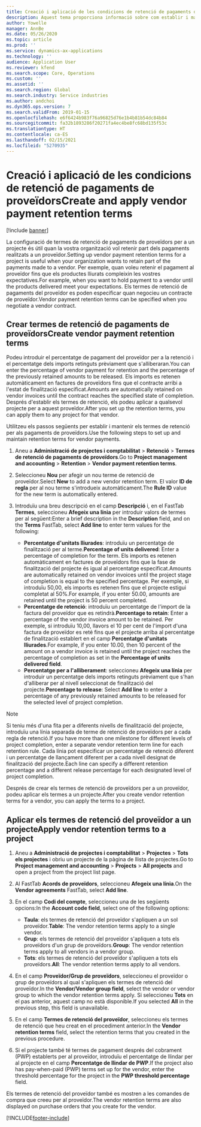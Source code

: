 ```yaml
---
title: Creació i aplicació de les condicions de retenció de pagaments de proveïdors
description: Aquest tema proporciona informació sobre com establir i mantenir els termes de retenció de pagaments de proveïdors.
author: Yowelle
manager: AnnBe
ms.date: 05/26/2020
ms.topic: article
ms.prod: ''
ms.service: dynamics-ax-applications
ms.technology: ''
audience: Application User
ms.reviewer: kfend
ms.search.scope: Core, Operations
ms.custom: ''
ms.assetid: ''
ms.search.region: Global
ms.search.industry: Service industries
ms.author: andchoi
ms.dyn365.ops.version: 7
ms.search.validFrom: 2019-01-15
ms.openlocfilehash: e6f6424b983f76a96825d76e1b4b81b54dc84b84
ms.sourcegitcommit: fa32b1893286f20271fa4ec4be8fc68bd135f53c
ms.translationtype: HT
ms.contentlocale: ca-ES
ms.lasthandoff: 02/15/2021
ms.locfileid: "5270935"
---
```

# <a name="create-and-apply-vendor-payment-retention-terms"></a><span data-ttu-id="7fcec-103">Creació i aplicació de les condicions de retenció de pagaments de proveïdors</span><span class="sxs-lookup"><span data-stu-id="7fcec-103">Create and apply vendor payment retention terms</span></span>

[!include [banner](../includes/banner.md)] 

<span data-ttu-id="7fcec-104">La configuració de termes de retenció de pagaments de proveïdors per a un projecte és útil quan la vostra organització vol retenir part dels pagaments realitzats a un proveïdor.</span><span class="sxs-lookup"><span data-stu-id="7fcec-104">Setting up vendor payment retention terms for a project is useful when your organization wants to retain part of the payments made to a vendor.</span></span> <span data-ttu-id="7fcec-105">Per exemple, quan voleu retenir el pagament al proveïdor fins que els productes lliurats compleixin les vostres expectatives.</span><span class="sxs-lookup"><span data-stu-id="7fcec-105">For example, when you want to hold payment to a vendor until the products delivered meet your expectations.</span></span> <span data-ttu-id="7fcec-106">Els termes de retenció de pagaments del proveïdor es poden especificar quan negocieu un contracte de proveïdor.</span><span class="sxs-lookup"><span data-stu-id="7fcec-106">Vendor payment retention terms can be specified when you negotiate a vendor contract.</span></span>

## <a name="create-vendor-payment-retention-terms"></a><span data-ttu-id="7fcec-107">Crear termes de retenció de pagaments de proveïdors</span><span class="sxs-lookup"><span data-stu-id="7fcec-107">Create vendor payment retention terms</span></span>

<span data-ttu-id="7fcec-108">Podeu introduir el percentatge de pagament del proveïdor per a la retenció i el percentatge dels imports retinguts prèviament que s'alliberaran.</span><span class="sxs-lookup"><span data-stu-id="7fcec-108">You can enter the percentage of vendor payment for retention and the percentage of the previously retained amounts to be released.</span></span> <span data-ttu-id="7fcec-109">Els imports es retenen automàticament en factures de proveïdors fins que el contracte arribi a l'estat de finalització especificat.</span><span class="sxs-lookup"><span data-stu-id="7fcec-109">Amounts are automatically retained on vendor invoices until the contract reaches the specified state of completion.</span></span> <span data-ttu-id="7fcec-110">Després d'establir els termes de retenció, els podeu aplicar a qualsevol projecte per a aquest proveïdor.</span><span class="sxs-lookup"><span data-stu-id="7fcec-110">After you set up the retention terms, you can apply them to any project for that vendor.</span></span>

<span data-ttu-id="7fcec-111">Utilitzeu els passos següents per establir i mantenir els termes de retenció per als pagaments de proveïdors.</span><span class="sxs-lookup"><span data-stu-id="7fcec-111">Use the following steps to set up and maintain retention terms for vendor payments.</span></span> 

1. <span data-ttu-id="7fcec-112">Aneu a **Administració de projectes i comptabilitat** > **Retenció** > **Termes de retenció de pagaments de proveïdors**.</span><span class="sxs-lookup"><span data-stu-id="7fcec-112">Go to **Project management and accounting** > **Retention** > **Vendor payment retention terms**.</span></span>
2. <span data-ttu-id="7fcec-113">Seleccioneu **Nou** per afegir un nou terme de retenció de proveïdor.</span><span class="sxs-lookup"><span data-stu-id="7fcec-113">Select **New** to add a new vendor retention term.</span></span> <span data-ttu-id="7fcec-114">El valor **ID de regla** per al nou terme s'introdueix automàticament.</span><span class="sxs-lookup"><span data-stu-id="7fcec-114">The **Rule ID** value for the new term is automatically entered.</span></span> 
3. <span data-ttu-id="7fcec-115">Introduïu una breu descripció en el camp **Descripció** i, en el FastTab **Termes**, seleccioneu **Afegeix una línia** per introduir valors de termes per al següent:</span><span class="sxs-lookup"><span data-stu-id="7fcec-115">Enter a brief description in the **Description** field, and on the **Terms** FastTab, select **Add line** to enter term values for the following:</span></span>

   - <span data-ttu-id="7fcec-116">**Percentatge d'unitats lliurades**: introduïu un percentatge de finalització per al terme.</span><span class="sxs-lookup"><span data-stu-id="7fcec-116">**Percentage of units delivered**: Enter a percentage of completion for the term.</span></span> <span data-ttu-id="7fcec-117">Els imports es retenen automàticament en factures de proveïdors fins que la fase de finalització del projecte és igual al percentatge especificat.</span><span class="sxs-lookup"><span data-stu-id="7fcec-117">Amounts are automatically retained on vendor invoices until the project stage of completion is equal to the specified percentage.</span></span> <span data-ttu-id="7fcec-118">Per exemple, si introduïu 50,00, els imports es retenen fins que el projecte estigui completat al 50%.</span><span class="sxs-lookup"><span data-stu-id="7fcec-118">For example, if you enter 50.00, amounts are retained until the project is 50 percent completed.</span></span>
   - <span data-ttu-id="7fcec-119">**Percentatge de retenció**: introduïu un percentatge de l'import de la factura del proveïdor que es retindrà.</span><span class="sxs-lookup"><span data-stu-id="7fcec-119">**Percentage to retain**: Enter a percentage of the vendor invoice amount to be retained.</span></span> <span data-ttu-id="7fcec-120">Per exemple, si introduïu 10,00, llavors el 10 per cent de l'import d'una factura de proveïdor es reté fins que el projecte arriba al percentatge de finalització establert en el camp **Percentatge d'unitats lliurades**.</span><span class="sxs-lookup"><span data-stu-id="7fcec-120">For example, if you enter 10.00, then 10 percent of the amount on a vendor invoice is retained until the project reaches the percentage of completion as set in the **Percentage of units delivered field**.</span></span>
   - <span data-ttu-id="7fcec-121">**Percentatge per a l'alliberament**: seleccioneu **Afegeix una línia** per introduir un percentatge dels imports retinguts prèviament que s'han d'alliberar per al nivell seleccionat de finalització del projecte.</span><span class="sxs-lookup"><span data-stu-id="7fcec-121">**Percentage to release**: Select **Add line** to enter a percentage of any previously retained amounts to be released for the selected level of project completion.</span></span>

> [!NOTE]
> <span data-ttu-id="7fcec-122">Si teniu més d'una fita per a diferents nivells de finalització del projecte, introduïu una línia separada de terme de retenció de proveïdors per a cada regla de retenció.</span><span class="sxs-lookup"><span data-stu-id="7fcec-122">If you have more than one milestone for different levels of project completion, enter a separate vendor retention term line for each retention rule.</span></span> <span data-ttu-id="7fcec-123">Cada línia pot especificar un percentatge de retenció diferent i un percentatge de llançament diferent per a cada nivell designat de finalització del projecte.</span><span class="sxs-lookup"><span data-stu-id="7fcec-123">Each line can specify a different retention percentage and a different release percentage for each designated level of project completion.</span></span>

<span data-ttu-id="7fcec-124">Després de crear els termes de retenció de proveïdors per a un proveïdor, podeu aplicar els termes a un projecte.</span><span class="sxs-lookup"><span data-stu-id="7fcec-124">After you create vendor retention terms for a vendor, you can apply the terms to a project.</span></span>

## <a name="apply-vendor-retention-terms-to-a-project"></a><span data-ttu-id="7fcec-125">Aplicar els termes de retenció del proveïdor a un projecte</span><span class="sxs-lookup"><span data-stu-id="7fcec-125">Apply vendor retention terms to a project</span></span>

1. <span data-ttu-id="7fcec-126">Aneu a **Administració de projectes i comptabilitat** > **Projectes** > **Tots els projectes** i obriu un projecte de la pàgina de llista de projectes.</span><span class="sxs-lookup"><span data-stu-id="7fcec-126">Go to **Project management and accounting** > **Projects** > **All projects** and open a project from the project list page.</span></span>
2. <span data-ttu-id="7fcec-127">Al FastTab **Acords de proveïdors**, seleccioneu **Afegeix una línia**.</span><span class="sxs-lookup"><span data-stu-id="7fcec-127">On the **Vendor agreements** FastTab, select **Add line**.</span></span>
3. <span data-ttu-id="7fcec-128">En el camp **Codi del compte**, seleccioneu una de les següents opcions:</span><span class="sxs-lookup"><span data-stu-id="7fcec-128">In the **Account code field**, select one of the following options:</span></span> 

   - <span data-ttu-id="7fcec-129">**Taula**: els termes de retenció del proveïdor s'apliquen a un sol proveïdor.</span><span class="sxs-lookup"><span data-stu-id="7fcec-129">**Table**: The vendor retention terms apply to a single vendor.</span></span>
   - <span data-ttu-id="7fcec-130">**Grup**: els termes de retenció del proveïdor s'apliquen a tots els proveïdors d'un grup de proveïdors.</span><span class="sxs-lookup"><span data-stu-id="7fcec-130">**Group**: The vendor retention terms apply to all vendors in a vendor group.</span></span>
   - <span data-ttu-id="7fcec-131">**Tots**: els termes de retenció del proveïdor s'apliquen a tots els proveïdors.</span><span class="sxs-lookup"><span data-stu-id="7fcec-131">**All**: The vendor retention terms apply to all vendors.</span></span>

4. <span data-ttu-id="7fcec-132">En el camp **Proveïdor/Grup de proveïdors**, seleccioneu el proveïdor o grup de proveïdors al qual s'apliquen els termes de retenció del proveïdor.</span><span class="sxs-lookup"><span data-stu-id="7fcec-132">In the **Vendor/Vendor group field**, select the vendor or vendor group to which the vendor retention terms apply.</span></span> <span data-ttu-id="7fcec-133">Si seleccioneu **Tots** en el pas anterior, aquest camp no està disponible.</span><span class="sxs-lookup"><span data-stu-id="7fcec-133">If you selected **All** in the previous step, this field is unavailable.</span></span>
5. <span data-ttu-id="7fcec-134">En el camp **Termes de retenció del proveïdor**, seleccioneu els termes de retenció que heu creat en el procediment anterior.</span><span class="sxs-lookup"><span data-stu-id="7fcec-134">In the **Vendor retention terms** field, select the retention terms that you created in the previous procedure.</span></span>
6. <span data-ttu-id="7fcec-135">Si el projecte també té termes de pagament després del cobrament (PWP) establerts per al proveïdor, introduïu el percentatge de llindar per al projecte en el camp **Percentatge de llindar de PWP**.</span><span class="sxs-lookup"><span data-stu-id="7fcec-135">If the project also has pay-when-paid (PWP) terms set up for the vendor, enter the threshold percentage for the project in the **PWP threshold percentage** field.</span></span>

<span data-ttu-id="7fcec-136">Els termes de retenció del proveïdor també es mostren a les comandes de compra que creeu per al proveïdor.</span><span class="sxs-lookup"><span data-stu-id="7fcec-136">The vendor retention terms are also displayed on purchase orders that you create for the vendor.</span></span>


[!INCLUDE[footer-include](../includes/footer-banner.md)]